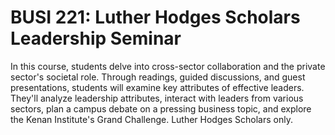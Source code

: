 # BUSI 221: Luther Hodges Scholars Leadership Seminar

In this course, students delve into cross-sector collaboration and the private sector's societal role. Through readings, guided discussions, and guest presentations, students will examine key attributes of effective leaders. They'll analyze leadership attributes, interact with leaders from various sectors, plan a campus debate on a pressing business topic, and explore the Kenan Institute's Grand Challenge. Luther Hodges Scholars only.